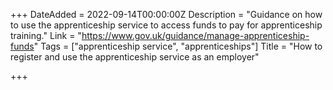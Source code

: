 +++
DateAdded = 2022-09-14T00:00:00Z
Description = "Guidance on how to use the apprenticeship service to access funds to pay for apprenticeship training."
Link = "https://www.gov.uk/guidance/manage-apprenticeship-funds"
Tags = ["apprenticeship service", "apprenticeships"]
Title = "How to register and use the apprenticeship service as an employer"

+++
